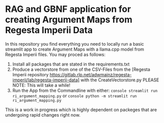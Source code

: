 # RAG and GBNF application for creating Argument Maps from Regesta Imperii Data

In this repository you find everything you need to locally run a basic streamlit app to create Argument Maps with a llama.cpp model from Regesta Imperii files. You may proced as follows:

1. Install all packages that are stated in the requirements.txt
2. Produce a vectorstore from one of the CSV-Files from the [Regesta Imperii repository https://gitlab.rlp.net/adwmainz/regesta-imperii/lab/regesta-imperii-data] with the CreateVectorstore.py
   PLEASE NOTE: This will take a while!
4. Run the App from the Commandline with either:
   ```console streamlit run ri_argument_mapping.py```
   or
   ```console python -m streamlit run ri_argument_mapping.py```

This is a work in progress which is highly dependent on packeges that are undergoing rapid changes right now.
